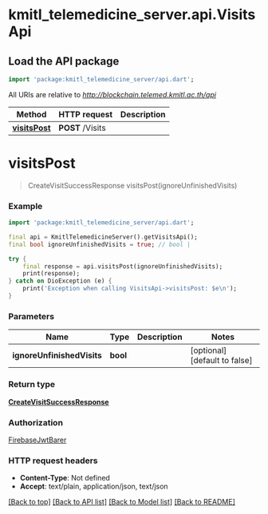 # kmitl_telemedicine_server.api.VisitsApi

## Load the API package
```dart
import 'package:kmitl_telemedicine_server/api.dart';
```

All URIs are relative to *http://blockchain.telemed.kmitl.ac.th/api*

Method | HTTP request | Description
------------- | ------------- | -------------
[**visitsPost**](VisitsApi.md#visitspost) | **POST** /Visits | 


# **visitsPost**
> CreateVisitSuccessResponse visitsPost(ignoreUnfinishedVisits)



### Example
```dart
import 'package:kmitl_telemedicine_server/api.dart';

final api = KmitlTelemedicineServer().getVisitsApi();
final bool ignoreUnfinishedVisits = true; // bool | 

try {
    final response = api.visitsPost(ignoreUnfinishedVisits);
    print(response);
} catch on DioException (e) {
    print('Exception when calling VisitsApi->visitsPost: $e\n');
}
```

### Parameters

Name | Type | Description  | Notes
------------- | ------------- | ------------- | -------------
 **ignoreUnfinishedVisits** | **bool**|  | [optional] [default to false]

### Return type

[**CreateVisitSuccessResponse**](CreateVisitSuccessResponse.md)

### Authorization

[FirebaseJwtBarer](../README.md#FirebaseJwtBarer)

### HTTP request headers

 - **Content-Type**: Not defined
 - **Accept**: text/plain, application/json, text/json

[[Back to top]](#) [[Back to API list]](../README.md#documentation-for-api-endpoints) [[Back to Model list]](../README.md#documentation-for-models) [[Back to README]](../README.md)

